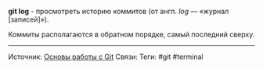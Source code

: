 **git log** - просмотреть историю коммитов (от англ. _log_ — «журнал [записей]»).

Коммиты располагаются в обратном порядке, самый последний сверху.

---
Источник: [Основы работы с Git](https://practicum.yandex.ru/git-basics/)
Связи: 
Теги: #git #terminal